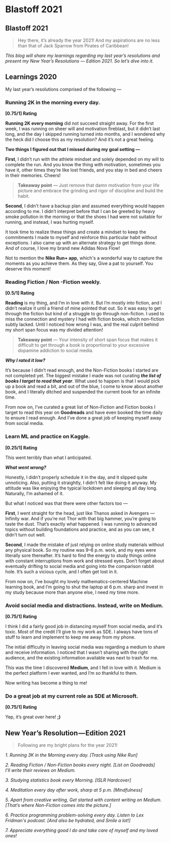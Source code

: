 # Blastoff 2021

## Blastoff 2021 <a id="32c5"></a>

> Hey there, it’s already the year 2021! And my aspirations are no less than that of Jack Sparrow from Pirates of Caribbean!

_This blog will share my learnings regarding my last year’s resolutions and present my New Year’s Resolutions — Edition 2021. So let’s dive into it._

## Learnings 2020 <a id="8e19"></a>

My last year’s resolutions comprised of the following —

### Running 2K in the morning every day. <a id="1341"></a>

**\[0.75/1\] Rating**

**Running 2K every morning** did not succeed straight away. For the first week, I was running on sheer will and motivation fireblast, but it didn’t last long, and the day I skipped running turned into months, and I wondered why the heck did I choose this as my resolution? And it’s not a great feeling.

**Two things I figured out that I missed during my goal setting —**

**First**, I didn’t run with the athlete mindset and solely depended on my will to complete the run. And you know the thing with motivation, sometimes you have it, other times they’re like lost friends, and you stay in bed and cheers in their memories. Cheers!

> **Takeaway point** — Just remove that damn motivation from your life picture and embrace the grinding and rigor of discipline and build the habit.

**Second**, I didn’t have a backup plan and assumed everything would happen according to me. I didn’t interpret before that I can be greeted by heavy smoke pollution in the morning or that the shoes I had were not suitable for running, and instead, I was hurting myself.

It took time to realize these things and create a mindset to keep the commitments I made to myself and reinforce this particular habit without exceptions. I also came up with an alternate strategy to get things done. And of course, I love my brand new Adidas Nova Flow!

Not to mention the **Nike Run+ app,** which's a wonderful way to capture the moments as you achieve them. As they say, Give a pat to yourself. You deserve this moment!

### Reading Fiction / Non -Fiction weekly. <a id="a84b"></a>

**\[0.5/1\] Rating**

**Reading** is my thing, and I’m in love with it. But I’m mostly into fiction, and I didn’t realize it until a friend of mine pointed that out. So it was easy to get through the fiction but kind of a struggle to go through non-fiction. I used to miss the connection and mystery I had with fiction books, which non-fiction subtly lacked. Until I noticed how wrong I was, and the real culprit behind my short span focus was my divided attention!

> **Takeaway point** — Your intensity of short span focus that makes it difficult to get through a book is proportional to your excessive dopamine addiction to social media.

_**Why I rated it low?**_

It’s because I didn’t read enough, and the Non-Fiction books I started are not completed yet. The biggest mistake I made was not curating _**the list of books I target to read that year**_. What used to happen is that I would pick up a book and read a bit, and out of the blue, I come to know about another book, and I literally ditched and suspended the current book for an infinite time.

From now on, I’ve curated a great list of Non-Fiction and Fiction books I target to read this year on **Goodreads** and have even booked the time daily to ensure I read enough. And I’ve done a great job of keeping myself away from social media.

### Learn ML and practice on Kaggle. <a id="09e4"></a>

**\[0.25/1\] Rating**

This went terribly than what I anticipated.

_**What went wrong?**_

Honestly, I didn’t properly schedule it in the day, and it slipped quite unnoticing. Also, putting it straightly, I didn’t felt like doing it anyway. My attitude was like enjoying the typical lockdown and sleeping all day long. Naturally, I’m ashamed of it.

But what I noticed was that there were other factors too —

**First**, I went straight for the head, just like Thanos asked in Avengers — Infinity war. And if you’re not Thor with that big hammer, you’re going to taste the dust. That’s exactly what happened. I was running to advanced topics without building foundations and practice, and as you can see, it didn’t turn out well.

**Second**, I made the mistake of just relying on online study materials without any physical book. So my routine was 9–6 p.m. work, and my eyes were literally sore thereafter. It’s hard to find the energy to study things online with constant interruptions from work and stressed eyes. Don’t forget about eventually drifting to social media and going into the comparison rabbit hole. It’s such a vicious cycle, and I often get lost in it.

From now on, I’ve bought my lovely mathematics-centered Machine learning book, and I’m going to shut the laptop at 6 p.m. sharp and invest in my study because more than anyone else, I need my time more.

### Avoid social media and distractions. Instead, write on Medium. <a id="e2b9"></a>

**\[0.75/1\] Rating**

I think I did a fairly good job in distancing myself from social media, and it’s toxic. Most of the credit I’ll give to my work as SDE. I always have tons of stuff to learn and implement to keep me away from my phone.

The initial difficulty in leaving social media was regarding a medium to share and receive information. I noticed that I wasn’t sharing with the right audience, and the existing information available was next to trash for me.

This was the time I discovered **Medium**, and I fell in love with it. Medium is the perfect platform I ever wanted, and I’m so thankful to them.

Now writing has become a thing to me!

### Do a great job at my current role as SDE at Microsoft. <a id="0533"></a>

**\[0.75/1\] Rating**

Yep, it’s great over here! **;\)**

## New Year’s Resolution — Edition 2021 <a id="0368"></a>

> Following are my bright plans for the year 2021!

_1. Running 3K in the Morning every day. \[Track using Nike Run\]_

_2. Reading Fiction / Non-Fiction books every night. \[List on Goodreads\]  
I’ll write their reviews on Medium._

_3. Studying statistics book every Morning. \[ISLR Hardcover\]_

_4. Meditation every day after work, sharp at 5 p.m. \[Mindfulness\]_

_5. Apart from creative writing, Get started with content writing on Medium. \[That’s where Non-Fiction comes into the picture.\]_

_6. Practice programming problem-solving every day. Listen to Lex Fridman's podcast. \[And also be hydrated, and Smile a lot!\]_

_7. Appreciate everything good I do and take care of myself and my loved ones!_

